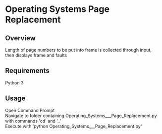 # Operating Systems Page Replacement

## Overview
  Length of page numbers to be put into frame is collected through input, then displays frame and faults

## Requirements
  Python 3 <br>

## Usage
  Open Command Prompt <br>
  Navigate to folder containing Operating_Systems___Page_Replacement.py with commands 'cd' and '..' <br>
  Execute with 'python Operating_Systems___Page_Replacement.py' <br>

